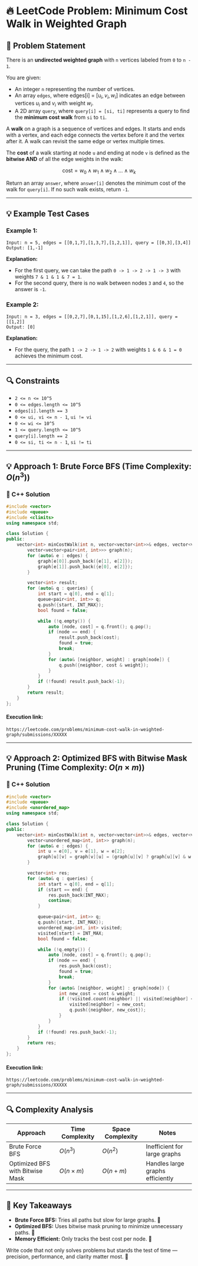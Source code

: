 # 🔥 LeetCode Problem: Minimum Cost Walk in Weighted Graph

## 🎯 Problem Statement

There is an **undirected weighted graph** with `n` vertices labeled from `0` to `n - 1`.

You are given:
- An integer `n` representing the number of vertices.
- An array `edges`, where edges[i] = $[\text{u}_i, v_i, w_i]$ indicates an edge between vertices $u_i$ and $v_i$ with weight $w_i$.
- A 2D array `query`, where `query[i] = [si, ti]` represents a query to find the **minimum cost walk** from `si` to `ti`.

A **walk** on a graph is a sequence of vertices and edges. It starts and ends with a vertex, and each edge connects the vertex before it and the vertex after it. A walk can revisit the same edge or vertex multiple times.

The **cost** of a walk starting at node `u` and ending at node `v` is defined as the **bitwise AND** of all the edge weights in the walk:

$$
\text{cost} = w_0 \land w_1 \land w_2 \land \dots \land w_k
$$

Return an array `answer`, where `answer[i]` denotes the minimum cost of the walk for `query[i]`. If no such walk exists, return `-1`.

---

## 💡 Example Test Cases

### Example 1:
```plaintext
Input: n = 5, edges = [[0,1,7],[1,3,7],[1,2,1]], query = [[0,3],[3,4]]
Output: [1,-1]
```
**Explanation:**
- For the first query, we can take the path `0 -> 1 -> 2 -> 1 -> 3` with weights `7 & 1 & 1 & 7 = 1`.
- For the second query, there is no walk between nodes `3` and `4`, so the answer is `-1`.

### Example 2:
```plaintext
Input: n = 3, edges = [[0,2,7],[0,1,15],[1,2,6],[1,2,1]], query = [[1,2]]
Output: [0]
```
**Explanation:**
- For the query, the path `1 -> 2 -> 1 -> 2` with weights `1 & 6 & 1 = 0` achieves the minimum cost.

---

## 🔍 Constraints
- `2 <= n <= 10^5`
- `0 <= edges.length <= 10^5`
- `edges[i].length == 3`
- `0 <= ui, vi <= n - 1`, `ui != vi`
- `0 <= wi <= 10^5`
- `1 <= query.length <= 10^5`
- `query[i].length == 2`
- `0 <= si, ti <= n - 1`, `si != ti`

---

## 💡 Approach 1: Brute Force BFS (Time Complexity: $O(n^3)$)

### 🔧 C++ Solution
```cpp
#include <vector>
#include <queue>
#include <climits>
using namespace std;

class Solution {
public:
    vector<int> minCostWalk(int n, vector<vector<int>>& edges, vector<vector<int>>& queries) {
        vector<vector<pair<int, int>>> graph(n);
        for (auto& e : edges) {
            graph[e[0]].push_back({e[1], e[2]});
            graph[e[1]].push_back({e[0], e[2]});
        }

        vector<int> result;
        for (auto& q : queries) {
            int start = q[0], end = q[1];
            queue<pair<int, int>> q;
            q.push({start, INT_MAX});
            bool found = false;

            while (!q.empty()) {
                auto [node, cost] = q.front(); q.pop();
                if (node == end) {
                    result.push_back(cost);
                    found = true;
                    break;
                }
                for (auto& [neighbor, weight] : graph[node]) {
                    q.push({neighbor, cost & weight});
                }
            }
            if (!found) result.push_back(-1);
        }
        return result;
    }
};
```

#### Execution link:
```link
https://leetcode.com/problems/minimum-cost-walk-in-weighted-graph/submissions/XXXXX
```

---

## 💡 Approach 2: Optimized BFS with Bitwise Mask Pruning (Time Complexity: $O(n \times m)$)

### 🔧 C++ Solution
```cpp
#include <vector>
#include <queue>
#include <unordered_map>
using namespace std;

class Solution {
public:
    vector<int> minCostWalk(int n, vector<vector<int>>& edges, vector<vector<int>>& queries) {
        vector<unordered_map<int, int>> graph(n);
        for (auto& e : edges) {
            int u = e[0], v = e[1], w = e[2];
            graph[u][v] = graph[v][u] = (graph[u][v] ? graph[u][v] & w : w);
        }

        vector<int> res;
        for (auto& q : queries) {
            int start = q[0], end = q[1];
            if (start == end) {
                res.push_back(INT_MAX);
                continue;
            }

            queue<pair<int, int>> q;
            q.push({start, INT_MAX});
            unordered_map<int, int> visited;
            visited[start] = INT_MAX;
            bool found = false;

            while (!q.empty()) {
                auto [node, cost] = q.front(); q.pop();
                if (node == end) {
                    res.push_back(cost);
                    found = true;
                    break;
                }
                for (auto& [neighbor, weight] : graph[node]) {
                    int new_cost = cost & weight;
                    if (!visited.count(neighbor) || visited[neighbor] < new_cost) {
                        visited[neighbor] = new_cost;
                        q.push({neighbor, new_cost});
                    }
                }
            }
            if (!found) res.push_back(-1);
        }
        return res;
    }
};
```

#### Execution link:
```link
https://leetcode.com/problems/minimum-cost-walk-in-weighted-graph/submissions/XXXXX
```

---

## 🔍 Complexity Analysis

| Approach                        | Time Complexity | Space Complexity | Notes                       |
|---------------------------------|-----------------|------------------|----------------------------|
| Brute Force BFS                 | $O(n^3)$        | $O(n^2)$         | Inefficient for large graphs |
| Optimized BFS with Bitwise Mask | $O(n \times m)$ | $O(n + m)$       | Handles large graphs efficiently |

---

## 🎯 Key Takeaways

- **Brute Force BFS:** Tries all paths but slow for large graphs. 🚫  
- **Optimized BFS:** Uses bitwise mask pruning to minimize unnecessary paths. 🚀  
- **Memory Efficient:** Only tracks the best cost per node. 📌  

Write code that not only solves problems but stands the test of time — precision, performance, and clarity matter most. 🎯
